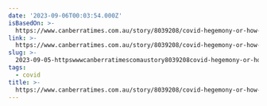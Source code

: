 ```yaml
---
date: '2023-09-06T00:03:54.000Z'
isBasedOn: >-
  https://www.canberratimes.com.au/story/8039208/covid-hegemony-or-how-i-learned-to-stop-worrying-and-love-the-virus/?cs=14264
link: >-
  https://www.canberratimes.com.au/story/8039208/covid-hegemony-or-how-i-learned-to-stop-worrying-and-love-the-virus/?cs=14264
slug: >-
  2023-09-05-httpswwwcanberratimescomaustory8039208covid-hegemony-or-how-i-learned-to-stop-worrying-and-love-the-viruscs14264
tags:
  - covid
title: >-
  https://www.canberratimes.com.au/story/8039208/covid-hegemony-or-how-i-learned-to-stop-worrying-and-love-the-virus/?cs=14264
---
```


